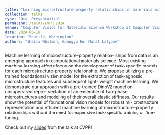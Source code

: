 ```yaml
---
title: "Learning microstructure–property relationships in materials with robust features from vision transformers"
collection: talks
type: "Oral Presentation"
permalink: /talks/CVPR_2024
venue: "Computer Vision for Materials Science Workshop at Computer Vision and Pattern Recognition (CVPR) 2024"
date: 2024-06-18
location: "Seattle, Washington"
authors: "Sheila Whitman, Guangyu Hu, Marat Latypov"
---
```

Machine learning of microstructure–property relation- ships from data is an emerging approach in computational materials science. Most existing machine learning efforts focus on the development of task-specific models for each microstructure–property relationship. We propose utilizing a pre-trained foundational vision model for the extraction of task-agnostic microstructure features and subsequent light- weight machine learning. We demonstrate our approach with a pre-trained DinoV2 model on unsupervised repre- sentation of an ensemble of two-phase microstructures and modeling of their overall elastic stiffness. Our results show the potential of foundational vision models for robust mi- crostructure representation and efficient machine learning of microstructure–property relationships without the need for expensive task-specific training or fine-tuning.

Check out my [slides](https://whishei.github.io/files/CVPR_presentation.pdf) from the talk at CVPR!
